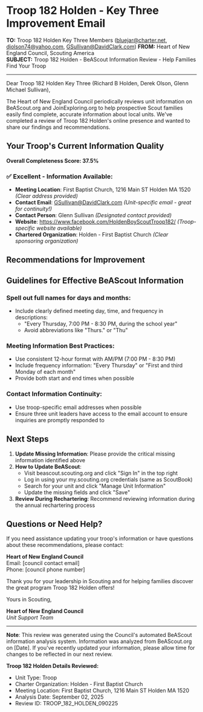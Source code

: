 # Troop 182 Holden - Key Three Improvement Email

**TO:** Troop 182 Holden Key Three Members (bluejar@charter.net, djolson74@yahoo.com, GSullivan@DavidClark.com)
**FROM:** Heart of New England Council, Scouting America  
**SUBJECT:** Troop 182 Holden - BeAScout Information Review - Help Families Find Your Troop  

---

Dear Troop 182 Holden Key Three (Richard B Holden, Derek  Olson, Glenn Michael Sullivan),

The Heart of New England Council periodically reviews unit information on BeAScout.org and JoinExploring.org to help prospective Scout families easily find complete, accurate information about local units. We've completed a review of Troop 182 Holden's online presence and wanted to share our findings and recommendations.

## Your Troop's Current Information Quality

**Overall Completeness Score: 37.5%**



### ✅ **Excellent - Information Available:**
- **Meeting Location**: First Baptist Church, 1216 Main ST Holden MA 1520 *(Clear address provided)*
- **Contact Email**: GSullivan@DavidClark.com *(Unit-specific email - great for continuity!)*
- **Contact Person**: Glenn Sullivan *(Designated contact provided)*
- **Website**: https://www.facebook.com/HoldenBoyScoutTroop182/ *(Troop-specific website available)*
- **Chartered Organization**: Holden - First Baptist Church *(Clear sponsoring organization)*

## Recommendations for Improvement



## Guidelines for Effective BeAScout Information

### **Spell out full names for days and months:**
- Include clearly defined meeting day, time, and frequency in descriptions:
  - "Every Thursday, 7:00 PM - 8:30 PM, during the school year"
  - Avoid abbreviations like "Thurs." or "Thu"

### **Meeting Information Best Practices:**
- Use consistent 12-hour format with AM/PM (7:00 PM - 8:30 PM)
- Include frequency information: "Every Thursday" or "First and third Monday of each month"
- Provide both start and end times when possible

### **Contact Information Continuity:**
- Use troop-specific email addresses when possible
- Ensure three unit leaders have access to the email account to ensure inquiries are promptly responded to

## Next Steps

1. **Update Missing Information**: Please provide the critical missing information identified above
2. **How to Update BeAScout**: 
   - Visit beascout.scouting.org and click "Sign In" in the top right
   - Log in using your my.scouting.org credentials (same as ScoutBook)
   - Search for your unit and click "Manage Unit Information"
   - Update the missing fields and click "Save"
3. **Review During Rechartering**: Recommend reviewing information during the annual rechartering process

## Questions or Need Help?

If you need assistance updating your troop's information or have questions about these recommendations, please contact:

**Heart of New England Council**  
Email: [council contact email]  
Phone: [council phone number]

Thank you for your leadership in Scouting and for helping families discover the great program Troop 182 Holden offers!

Yours in Scouting,

**Heart of New England Council**  
*Unit Support Team*

---

**Note**: This review was generated using the Council's automated BeAScout information analysis system. Information was analyzed from BeAScout.org on [Date]. If you've recently updated your information, please allow time for changes to be reflected in our next review.

**Troop 182 Holden Details Reviewed:**
- Unit Type: Troop
- Charter Organization: Holden - First Baptist Church  
- Meeting Location: First Baptist Church, 1216 Main ST Holden MA 1520
- Analysis Date: September 02, 2025
- Review ID: TROOP_182_HOLDEN_090225